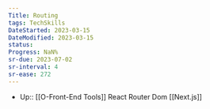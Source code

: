 ```yaml
---
Title: Routing
tags: TechSkills
DateStarted: 2023-03-15
DateModified: 2023-03-15
status:
Progress: NaN%
sr-due: 2023-07-02
sr-interval: 4
sr-ease: 272
---
```

- Up:: [[O-Front-End Tools]]
React Router Dom
[[Next.js]]
